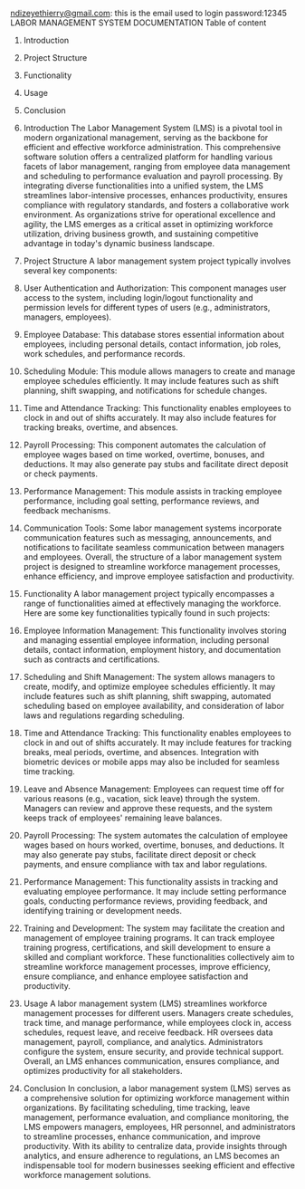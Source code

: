 ndizeyethierry@gmail.com: this is the email used to login
password:12345
LABOR  MANAGEMENT SYSTEM DOCUMENTATION
Table of content
1. Introduction
2. Project Structure
3. Functionality
4. Usage
6. Conclusion
1. Introduction
The Labor Management System (LMS) is a pivotal tool in modern organizational management, serving as the backbone for efficient and effective workforce administration. This comprehensive software solution offers a centralized platform for handling various facets of labor management, ranging from employee data management and scheduling to performance evaluation and payroll processing. By integrating diverse functionalities into a unified system, the LMS streamlines labor-intensive processes, enhances productivity, ensures compliance with regulatory standards, and fosters a collaborative work environment. As organizations strive for operational excellence and agility, the LMS emerges as a critical asset in optimizing workforce utilization, driving business growth, and sustaining competitive advantage in today's dynamic business landscape.

2. Project Structure
A labor management system project typically involves several key components:
1. User Authentication and Authorization: This component manages user access to the system, including login/logout functionality and permission levels for different types of users (e.g., administrators, managers, employees).
2. Employee Database: This database stores essential information about employees, including personal details, contact information, job roles, work schedules, and performance records.
3. Scheduling Module: This module allows managers to create and manage employee schedules efficiently. It may include features such as shift planning, shift swapping, and notifications for schedule changes.
4. Time and Attendance Tracking: This functionality enables employees to clock in and out of shifts accurately. It may also include features for tracking breaks, overtime, and absences.
5. Payroll Processing: This component automates the calculation of employee wages based on time worked, overtime, bonuses, and deductions. It may also generate pay stubs and facilitate direct deposit or check payments.
6. Performance Management: This module assists in tracking employee performance, including goal setting, performance reviews, and feedback mechanisms.
7. Communication Tools: Some labor management systems incorporate communication features such as messaging, announcements, and notifications to facilitate seamless communication between managers and employees.
Overall, the structure of a labor management system project is designed to streamline workforce management processes, enhance efficiency, and improve employee satisfaction and productivity.

3. Functionality
A labor management project typically encompasses a range of functionalities aimed at effectively managing the workforce. Here are some key functionalities typically found in such projects:
1. Employee Information Management: This functionality involves storing and managing essential employee information, including personal details, contact information, employment history, and documentation such as contracts and certifications.
2. Scheduling and Shift Management: The system allows managers to create, modify, and optimize employee schedules efficiently. It may include features such as shift planning, shift swapping, automated scheduling based on employee availability, and consideration of labor laws and regulations regarding scheduling.
3. Time and Attendance Tracking: This functionality enables employees to clock in and out of shifts accurately. It may include features for tracking breaks, meal periods, overtime, and absences. Integration with biometric devices or mobile apps may also be included for seamless time tracking.
4. Leave and Absence Management: Employees can request time off for various reasons (e.g., vacation, sick leave) through the system. Managers can review and approve these requests, and the system keeps track of employees' remaining leave balances.
5. Payroll Processing: The system automates the calculation of employee wages based on hours worked, overtime, bonuses, and deductions. It may also generate pay stubs, facilitate direct deposit or check payments, and ensure compliance with tax and labor regulations.
6. Performance Management: This functionality assists in tracking and evaluating employee performance. It may include setting performance goals, conducting performance reviews, providing feedback, and identifying training or development needs.
7. Training and Development: The system may facilitate the creation and management of employee training programs. It can track employee training progress, certifications, and skill development to ensure a skilled and compliant workforce.
These functionalities collectively aim to streamline workforce management processes, improve efficiency, ensure compliance, and enhance employee satisfaction and productivity.
4. Usage
A labor management system (LMS) streamlines workforce management processes for different users. Managers create schedules, track time, and manage performance, while employees clock in, access schedules, request leave, and receive feedback. HR oversees data management, payroll, compliance, and analytics. Administrators configure the system, ensure security, and provide technical support. Overall, an LMS enhances communication, ensures compliance, and optimizes productivity for all stakeholders.
5. Conclusion
In conclusion, a labor management system (LMS) serves as a comprehensive solution for optimizing workforce management within organizations. By facilitating scheduling, time tracking, leave management, performance evaluation, and compliance monitoring, the LMS empowers managers, employees, HR personnel, and administrators to streamline processes, enhance communication, and improve productivity. With its ability to centralize data, provide insights through analytics, and ensure adherence to regulations, an LMS becomes an indispensable tool for modern businesses seeking efficient and effective workforce management solutions.





